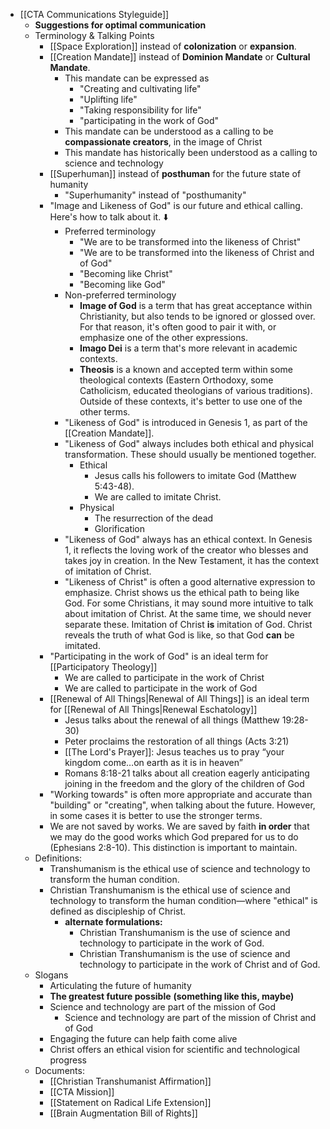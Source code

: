 - [[CTA Communications Styleguide]]
    - __Suggestions for optimal communication__
    - Terminology & Talking Points
        - [[Space Exploration]] instead of __colonization__ or __expansion__.
        - [[Creation Mandate]] instead of __Dominion Mandate__ or __Cultural Mandate__.
            - This mandate can be expressed as
                - "Creating and cultivating life"
                - "Uplifting life"
                - "Taking responsibility for life"
                - "participating in the work of God"
            - This mandate can be understood as a calling to be **compassionate creators**, in the image of Christ
            - This mandate has historically been understood as a calling to science and technology
        - [[Superhuman]] instead of __posthuman__ for the future state of humanity
            - "Superhumanity" instead of "posthumanity"
        - "Image and Likeness of God" is our future and ethical calling. Here's how to talk about it. ⬇️
            - Preferred terminology
                - "We are to be transformed into the likeness of Christ"
                - "We are to be transformed into the likeness of Christ and of God"
                - "Becoming like Christ"
                - "Becoming like God"
            - Non-preferred terminology
                - __Image of God__ is a term that has great acceptance within Christianity, but also tends to be ignored or glossed over. For that reason, it's often good to pair it with, or emphasize one of the other expressions.
                - __Imago Dei__ is a term that's more relevant in academic contexts.
                - __Theosis__ is a known and accepted term within some theological contexts (Eastern Orthodoxy, some Catholicism, educated theologians of various traditions). Outside of these contexts, it's better to use one of the other terms.
            - "Likeness of God" is introduced in Genesis 1, as part of the [[Creation Mandate]]. 
            - "Likeness of God" always includes both ethical and physical transformation. These should usually be mentioned together.
                - Ethical
                    - Jesus calls his followers to imitate God (Matthew 5:43-48).
                    - We are called to imitate Christ.
                - Physical
                    - The resurrection of the dead
                    - Glorification
            - "Likeness of God" always has an ethical context. In Genesis 1, it reflects the loving work of the creator who blesses and takes joy in creation. In the New Testament, it has the context of imitation of Christ.
            - "Likeness of Christ" is often a good alternative expression to emphasize. Christ shows us the ethical path to being like God. For some Christians, it may sound more intuitive to talk about imitation of Christ. At the same time, we should never separate these. Imitation of Christ __is__ imitation of God. Christ reveals the truth of what God is like, so that God __can__ be imitated.
        - "Participating in the work of God" is an ideal term for [[Participatory Theology]]
            - We are called to participate in the work of Christ
            - We are called to participate in the work of God
        - [[Renewal of All Things|Renewal of All Things]] is an ideal term for [[Renewal of All Things|Renewal Eschatology]]
            - Jesus talks about the renewal of all things (Matthew 19:28-30)
            - Peter proclaims the restoration of all things (Acts 3:21)
            - [[The Lord's Prayer]]: Jesus teaches us to pray “your kingdom come…on earth as it is in heaven”
            - Romans 8:18-21 talks about all creation eagerly anticipating joining in the freedom and the glory of the children of God
        - "Working towards" is often more appropriate and accurate than "building" or "creating", when talking about the future. However, in some cases it is better to use the stronger terms.
        - We are not saved by works. We are saved by faith __in order__ that we may do the good works which God prepared for us to do (Ephesians 2:8-10). This distinction is important to maintain.
    - Definitions:
        - Transhumanism is the ethical use of science and technology to transform the human condition.
        - Christian Transhumanism is the ethical use of science and technology to transform the human condition—where "ethical" is defined as discipleship of Christ.
            - __alternate formulations:__
                - Christian Transhumanism is the use of science and technology to participate in the work of God.
                - Christian Transhumanism is the use of science and technology to participate in the work of Christ and of God.
    - Slogans
        - Articulating the future of humanity
        - __The greatest future possible__ **__(something like this, maybe)__**
        - Science and technology are part of the mission of God
            - Science and technology are part of the mission of Christ and of God
        - Engaging the future can help faith come alive
        - Christ offers an ethical vision for scientific and technological progress
    - Documents:
        - [[Christian Transhumanist Affirmation]]
        - [[CTA Mission]]
        - [[Statement on Radical Life Extension]]
        - [[Brain Augmentation Bill of Rights]]
